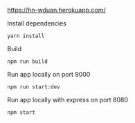 https://hn-wduan.herokuapp.com/

Install dependencies
```
yarn install
```

Build
```
npm run build
```

Run app locally on port 9000
```
npm run start:dev
```

Run app locally with express on port 8080
```
npm start
```
